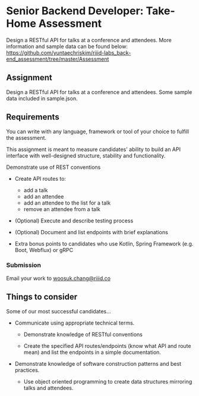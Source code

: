 # Senior Backend Developer: Take-Home Assessment

Design a RESTful API for talks at a conference and attendees. More information and sample data can be found below:
https://github.com/yuntaechriskim/riiid-labs_back-end_assessment/tree/master/Assessment

## Assignment
Design a RESTful API for talks at a conference and attendees. Some sample data included in sample.json.


## Requirements
You can write with any language, framework or tool of your choice to fulfill the assessment.

This assignment is meant to measure candidates' ability to build an API interface with well-designed structure, stability and functionality.

Demonstrate use of REST conventions
- Create API routes to: 
  - add a talk
  - add an attendee
  - add an attendee to the list for a talk
  - remove an attendee from a talk
    
- (Optional) Execute and describe testing process
- (Optional) Document and list endpoints with brief explanations

* Extra bonus points to candidates who use Kotlin, Spring Framework (e.g. Boot, Webflux) or gRPC

### Submission

Email your work to woosuk.chang@riiid.co

## Things to consider

Some of our most successful candidates...

- Communicate using appropriate technical terms.

  - Demonstrate knowledge of RESTful conventions

  - Create the specified API routes/endpoints (know what API and route mean) and list the endpoints in a simple documentation.

- Demonstrate knowledge of software construction patterns and best practices.

  - Use object oriented programming to create data structures mirroring talks and attendees.
